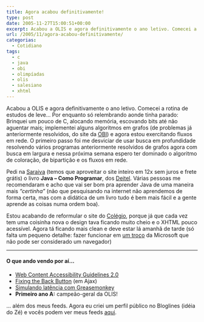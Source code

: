 ```yaml
---
title: Agora acabou definitivamente!
type: post
date: 2005-11-27T15:00:51+00:00
excerpt: Acabou a OLIS e agora definitivamente o ano letivo. Comecei a rotina de estudos de leve... Por enquanto só relembrando aonde tinha parado.
url: /2005/11/agora-acabou-definitivamente/
categorias:
  - Cotidiano
tags:
  - c
  - java
  - obi
  - olimpíadas
  - olis
  - salesiano
  - xhtml
---
```


Acabou a OLIS e agora definitivamente o ano letivo. Comecei a rotina de estudos de leve… Por enquanto só relembrando aonde tinha parado: Brinquei um pouco de C, alocando memória, escovando bits até não aguentar mais; implementei alguns algoritmos em grafos (de problemas já anteriormente resolvidos, do site da [OBI][1]) e agora estou exercitando fluxos em rede. O primeiro passo foi me desviciar de usar busca em profundidade resolvendo vários programas anteriormente resolvidos de grafos agora com busca em largura e nessa próxima semana espero ter dominado o algoritmo de coloração, de bipartição e os fluxos em rede.

Pedi na [Saraiva][2] (temos que aproveitar o site inteiro em 12x sem juros e frete grátis) o livro **Java – Como Programar**, dos [Deitel][3]. Várias pessoas me recomendaram e acho que vai ser bom pra aprender Java de uma maneira mais _“certinha”_ (não que pesquisando na internet não aprendemos de forma certa, mas com a didática de um livro tudo é bem mais fácil e a gente aprende as coisas numa ordem boa).

Estou acabando de reformular o site do [Colégio][4], porque já que cada vez tem uma coisinha nova o design tava ficando muito cheio e o XHTML pouco acessível. Agora tá ficando mais clean e deve estar lá amanhã de tarde (só falta um pequeno detalhe: fazer funcionar em [um troço][5] da Microsoft que não pode ser considerado um navegador)

---

#### O que ando vendo por aí…

- [Web Content Accessibility Guidelines 2.0][6]
- [Fixing the Back Button][7] (em Ajax)
- [Simulando latência com Greasemonkey][8]
- **Primeiro ano A:** campeão-geral da OLIS!

… além dos meus feeds. Agora eu criei um perfil público no Bloglines (idéia do Zé) e vocês podem ver meus feeds [aqui][9].

[1]: http://olimpiada.ic.unicamp.br
[2]: http://www.saraiva.com.br
[3]: http://www.deitel.com
[4]: http://www.salesianoitajai.g12.br
[5]: http://www.microsoft.com/windows/ie/default.mspx
[6]: http://www.w3.org/TR/2005/WD-WCAG20-20051123/
[7]: http://www.contentwithstyle.co.uk/Articles/38/fixing-the-back-button-and-enabling-bookmarking-for-ajax-apps
[8]: http://ajaxblog.com/archives/2005/09/23/simulating-latency-with-greasemonkey
[9]: http://www.bloglines.com/public/tmadeira
